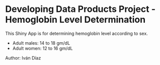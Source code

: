 # Developing Data Products Project - Hemoglobin Level Determination

This Shiny App is for determining hemoglobin level according to sex.

- Adult males: 14 to 18 gm/dL
- Adult women: 12 to 16 gm/dL


Author: Iván Díaz
